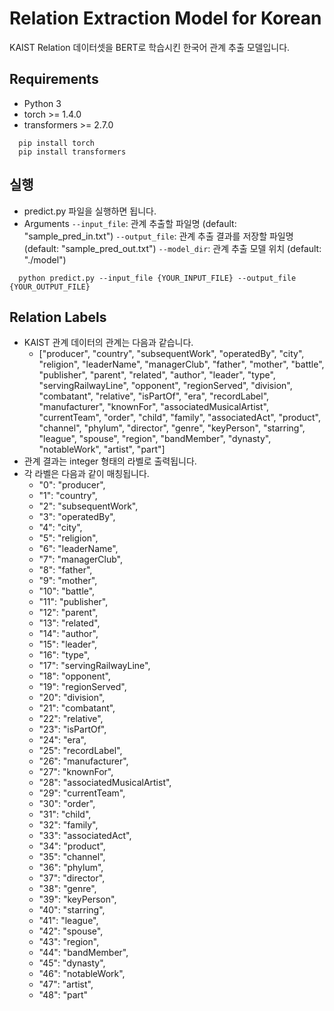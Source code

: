 # Relation Extraction Model for Korean
KAIST Relation 데이터셋을 BERT로 학습시킨 한국어 관계 추출 모델입니다.

## Requirements
- Python 3
- torch >= 1.4.0
- transformers >= 2.7.0

```
  pip install torch
  pip install transformers
```

## 실행
- predict.py 파일을 실행하면 됩니다.
- Arguments
  `--input_file`: 관계 추출할 파일명 (default: "sample_pred_in.txt")
  `--output_file`: 관계 추출 결과를 저장할 파일명 (default: "sample_pred_out.txt")
  `--model_dir`: 관계 추출 모델 위치 (default: "./model")

```
  python predict.py --input_file {YOUR_INPUT_FILE} --output_file {YOUR_OUTPUT_FILE}
```
## Relation Labels
- KAIST 관계 데이터의 관계는 다음과 같습니다.
  - ["producer", "country", "subsequentWork", "operatedBy", "city", "religion", "leaderName", "managerClub",
      "father", "mother", "battle", "publisher", "parent", "related", "author", "leader", "type",
      "servingRailwayLine", "opponent", "regionServed", "division", "combatant", "relative", "isPartOf",
      "era", "recordLabel", "manufacturer", "knownFor", "associatedMusicalArtist", "currentTeam", "order",
      "child", "family", "associatedAct", "product", "channel", "phylum", "director", "genre", "keyPerson",
      "starring", "league", "spouse", "region", "bandMember", "dynasty", "notableWork", "artist", "part"]
- 관계 결과는 integer 형태의 라벨로 출력됩니다.
- 각 라벨은 다음과 같이 매칭됩니다.
  - "0": "producer",
  - "1": "country",
  - "2": "subsequentWork",
  - "3": "operatedBy",
  - "4": "city",
  - "5": "religion",
  - "6": "leaderName",
  - "7": "managerClub",
  - "8": "father",
  - "9": "mother",
  - "10": "battle",
  - "11": "publisher",
  - "12": "parent",
  - "13": "related",
  - "14": "author",
  - "15": "leader",
  - "16": "type",
  - "17": "servingRailwayLine",
  - "18": "opponent",
  - "19": "regionServed",
  - "20": "division",
  - "21": "combatant",
  - "22": "relative",
  - "23": "isPartOf",
  - "24": "era",
  - "25": "recordLabel",
  - "26": "manufacturer",
  - "27": "knownFor",
  - "28": "associatedMusicalArtist",
  - "29": "currentTeam",
  - "30": "order",
  - "31": "child",
  - "32": "family",
  - "33": "associatedAct",
  - "34": "product",
  - "35": "channel",
  - "36": "phylum",
  - "37": "director",
  - "38": "genre",
  - "39": "keyPerson",
  - "40": "starring",
  - "41": "league",
  - "42": "spouse",
  - "43": "region",
  - "44": "bandMember",
  - "45": "dynasty",
  - "46": "notableWork",
  - "47": "artist",
  - "48": "part"